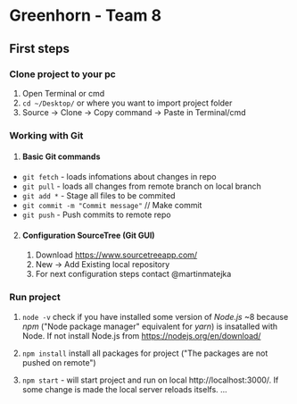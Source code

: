 #  Greenhorn - Team 8

## First steps

### Clone project to your pc

1. Open Terminal or cmd
2.  `cd ~/Desktop/` or where you want to import project folder
3.  Source -> Clone -> Copy command -> Paste in Terminal/cmd

### Working with Git
1. #### Basic Git commands
* `git fetch`    - loads infomations about changes in repo
* `git pull`     - loads all changes from remote branch on local branch
* `git add *`   - Stage all files to be commited
* `git commit -m "Commit message"`  // Make commit
* `git push`     - Push commits to remote repo

2. #### Configuration SourceTree (Git GUI)
    1. Download https://www.sourcetreeapp.com/
    2. New -> Add Existing local repository
    3. For next configuration steps contact @martinmatejka

### Run project

1. `node -v` check if you have installed some version of *Node.js* ~8 because *npm* ("Node package manager" equivalent for *yarn*) is insatalled with Node.
If not install Node.js from https://nodejs.org/en/download/

2. `npm install` install all packages for project ("The packages are not pushed on remote")
3. `npm start`  - will start project and run on local http://localhost:3000/. If some change is made the local server reloads itselfs.
  ...
